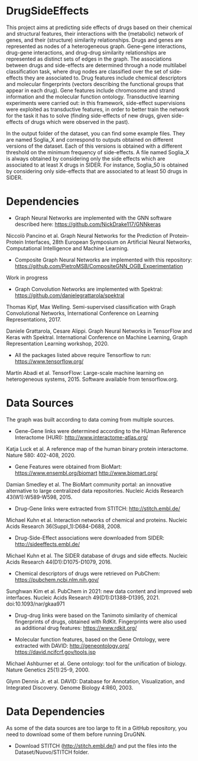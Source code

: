 # DrugSideEffects

This project aims at predicting side effects of drugs based on their chemical and structural features, their interactions with the (metabolic) network of genes, and their (structure) similarity relationships. Drugs and genes are represented as nodes of a heterogeneous graph. Gene-gene interactions, drug-gene interactions, and drug-drug similarity relationships are represented as distinct sets of edges in the graph. The associations between drugs and side-effects are determined through a node multilabel classification task, where drug nodes are classified over the set of side-effects they are associated to. Drug features include chemical descriptors and molecular fingerprints (vectors describing the functional groups that appear in each drug). Gene features include chromosome and strand information and the molecular function ontology. Transductive learning experiments were carried out: in this framework, side-effect supervisions were exploited as transductive features, in order to better train the network for the task it has to solve (finding side-effects of new drugs, given side-effects of drugs which were observed in the past). 

In the output folder of the dataset, you can find some example files. They are named Soglia_X and correspond to outputs obtained on different versions of the dataset. Each of this versions is obtained with a different threshold on the minimum frequency of side-effects. A file named Soglia_X is always obtained by considering only the side effects which are associated to at least X drugs in SIDER. For instance, Soglia_50 is obtained by considering only side-effects that are associated to at least 50 drugs in SIDER.

# Dependencies

* Graph Neural Networks are implemented with the GNN software described here: 
https://github.com/NickDrake117/GNNkeras

Niccolò Pancino et al. Graph Neural Networks for the Prediction of Protein-Protein Interfaces, 28th European Symposium on Artificial Neural Networks, Computational Intelligence and Machine Learning.

* Composite Graph Neural Networks are implemented with this repository:
https://github.com/PietroMSB/CompositeGNN_OGB_Experimentation

Work in progress

* Graph Convolution Networks are implemented with Spektral:
https://github.com/danielegrattarola/spektral

Thomas Kipf, Max Welling. Semi-supervised classification with Graph Convolutional Networks, International Conference on Learning Representations, 2017.

Daniele Grattarola, Cesare Alippi. Graph Neural Networks in TensorFlow and Keras with Spektral. International Conference on Machine Learning, Graph Representation Learning workshop, 2020.


* All the packages listed above require Tensorflow to run:
https://www.tensorflow.org/

Martín Abadi et al. TensorFlow: Large-scale machine learning on heterogeneous systems, 2015. Software available from tensorflow.org.


# Data Sources

The graph was built according to data coming from multiple sources. 

* Gene-Gene links were determined according to the HUman Reference Interactome (HURI):
http://www.interactome-atlas.org/

Katja Luck et al. A reference map of the human binary protein interactome. Nature 580: 402-408, 2020.

* Gene Features were obtained from BioMart:
https://www.ensembl.org/biomart
http://www.biomart.org/

Damian Smedley et al. The BioMart community portal: an innovative alternative to large centralized data repositories. Nucleic Acids Research 43(W1):W589-W598, 2015.

* Drug-Gene links were extracted from STITCH:
http://stitch.embl.de/

Michael Kuhn et al. Interaction networks of chemical and proteins. Nucleic Acids Research 36(Suppl_1):D684-D688, 2008.

* Drug-Side-Effect associations were downloaded from SIDER:
http://sideeffects.embl.de/

Michael Kuhn et al. The SIDER database of drugs and side effects. Nucleic Acids Research 44(D1):D1075-D1079, 2016.

* Chemical descriptors of drugs were retrieved on PubChem:
https://pubchem.ncbi.nlm.nih.gov/

Sunghwan Kim et al. PubChem in 2021: new data content and improved web interfaces. Nucleic Acids Research 49(D1):D1388–D1395, 2021. doi:10.1093/nar/gkaa971

* Drug-drug links were based on the Tanimoto similarity of chemical fingerprints of drugs, obtained with RdKit. Fingerprints were also used as additional drug features:
https://www.rdkit.org/

* Molecular function features, based on the Gene Ontology, were extracted with DAVID:
http://geneontology.org/
https://david.ncifcrf.gov/tools.jsp

Michael Ashburner et al. Gene ontology: tool for the unification of biology. Nature Genetics 25(1):25-9, 2000.

Glynn Dennis Jr. et al. DAVID: Database for Annotation, Visualization, and Integrated Discovery. Genome Biology 4:R60, 2003.


# Data Dependencies

As some of the data sources are too large to fit in a GitHub repository, you need to download some of them before running DruGNN.

* Download STITCH (http://stitch.embl.de/) and put the files into the Dataset/Nuovo/STITCH folder.

